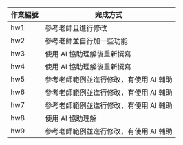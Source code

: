 | 作業編號 | 完成方式                                                     |
|----------|--------------------------------------------------------------|
| hw1      | 參考老師且進行修改                                           |
| hw2      | 參考老師並自行加一些功能                                     |
| hw3      | 使用 AI 協助理解後重新撰寫                                   |
| hw4      | 使用 AI 協助理解後重新撰寫                                   |
| hw5      | 參考老師範例並進行修改，有使用 AI 輔助                      |
| hw6      | 參考老師範例並進行修改，有使用 AI 輔助                      |
| hw7      | 參考老師範例並進行修改，有使用 AI 輔助                      |
| hw8      | 使用 AI 協助理解                                             |
| hw9      | 參考老師範例並進行修改，有使用 AI 輔助                      |

